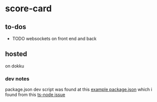 # score-card

## to-dos

- TODO websockets on front end and back

## hosted

on dokku

### dev notes

package.json dev script was found at this
[example package.json](https://github.com/AaronNGray/node-typescript-and-test-esm-example/blob/master/package.json)
which i found from this
[ts-node issue](https://github.com/TypeStrong/ts-node/issues/2100)
